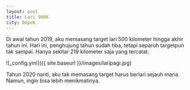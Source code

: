 ```yaml
---
layout: post
title: Lari 500K
city: Depok
---
```


Di awal tahun 2019, aku memasang target lari 500 kilometer hingga akhir tahun ini. Hari ini, penghujung tahun sudah tiba, tetapi separuh targetpun tak sampai. Hanya sekitar 219 kilometer saja yang tercatat. 

![_config.yml]({{ site.baseurl }}/images/laripagi.jpg)

Tahun 2020 nanti, aku tak memasang target harus berlari sejauh mana. Namun, ingin bisa lebih menikmatinya.
